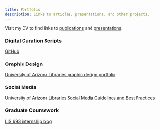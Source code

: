 ```yaml
---
title: Portfolio
description: Links to articles, presentations, and other projects.
---
```

Visit my CV to find links to [publications](https://www.shelly-black.com/cv#publications) and [presentations](https://www.shelly-black.com/cv#presentations).

### Digital Curation Scripts

[G﻿itHub](https://github.com/ShellyYBlack)

### Graphic Design

[University of Arizona Libraries graphic design portfolio](/files/design_portfolio.pdf)

### Social Media

[University of Arizona Libraries Social Media Guidelines and Best Practices](/files/UA_Libraries_Social_Media_Guidelines.pdf)

### Graduate Coursework

[LIS 693 internship blog](/internship-blog/)